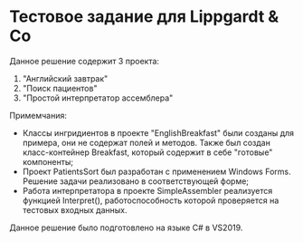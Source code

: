 # Тестовое задание для Lippgardt &amp; Co

Данное решение содержит 3 проекта:

1) "Английский завтрак"
2) "Поиск пациентов"
3) "Простой интерпретатор ассемблера"

Примемчания:

- Классы ингридиентов в проекте "EnglishBreakfast" были созданы для примера, они не содержат полей и методов. Также был создан класс-контейнер Breakfast, который содержит в себе "готовые" компоненты;
- Проект PatientsSort был разработан с применением Windows Forms. Решение задачи реализовано в соответствующей форме;
- Работа интерпретатора в проекте SimpleAssembler реализуется функцией Interpret(), работоспособность которой проверяется на тестовых входных данных.

Данное решение было подготовлено на языке C# в VS2019.
